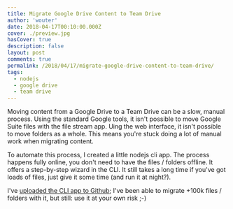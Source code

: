 ```yaml
---
title: Migrate Google Drive Content to Team Drive
author: 'wouter'
date: 2018-04-17T00:10:00.000Z
cover: ./preview.jpg
hasCover: true
description: false
layout: post
comments: true
permalink: /2018/04/17/migrate-google-drive-content-to-team-drive/
tags:
  - nodejs
  - google drive
  - team drive
---
```

Moving content from a Google Drive to a Team Drive can be a slow, manual process. Using the standard Google tools, it isn't possible to move Google Suite files with the file stream app. Uing the web interface, it isn't possible to move folders as a whole. This means you're stuck doing a lot of manual work when migrating content.

To automate this process, I created a little nodejs cli app. The process happens fully online, you don't need to have the files / folders offline. It offers a step-by-step wizard in the CLI. It still takes a long time if you've got loads of files, just give it some time (and run it at night?).

I've [uploaded the CLI app to Github](https://github.com/wouterverweirder/google-drive-to-team-drive); I've been able to migrate +100k files / folders with it, but still: use it at your own risk ;-)